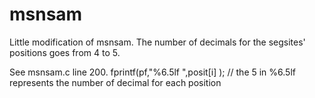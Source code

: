 # msnsam


Little modification of msnsam. 
The number of decimals for the segsites' positions goes from 4 to 5.

See msnsam.c line 200. 
fprintf(pf,"%6.5lf ",posit[i] ); // the 5 in %6.5lf represents the number of decimal for each position

